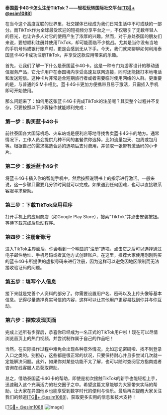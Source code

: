 **泰国蓝卡4G卡怎么注册TikTok？——轻松玩转国际社交平台[[TG💪+ @esim1088](https://t.me/s/esim1088)]**

在当今这个高度互联的世界里，社交媒体已经成为我们日常生活中不可或缺的一部分。而TikTok作为全球最受欢迎的短视频分享平台之一，不仅吸引了无数年轻人的目光，也让许多人对它的使用产生了浓厚的兴趣。然而，对于身处泰国的朋友们来说，要想顺利注册并使用TikTok，却可能面临不少挑战。尤其是当你没有当地的手机号码或银行账户时，更是会感到无从下手。今天，我们就来聊聊如何利用泰国蓝卡4G卡成功注册TikTok，并享受这款应用带来的乐趣。

首先，让我们了解一下什么是泰国蓝卡4G卡。这是一种专门为游客设计的移动通信服务产品，它允许用户在泰国境内享受高速互联网连接，同时还能拨打本地电话和发送短信。这种卡片非常适合短期旅行者或者需要临时使用网络的人群。更重要的是，与普通的SIM卡相比，蓝卡4G卡更加方便携带且易于激活，只需插入手机即可开始使用。

那么问题来了：如何用这张蓝卡4G卡完成TikTok的注册呢？其实整个过程并不复杂，只要按照以下步骤操作就能顺利完成：

### 第一步：购买蓝卡4G卡

前往泰国各大国际机场、火车站或是便利店等地寻找售卖蓝卡4G卡的地方。通常情况下，工作人员会提供几种不同的套餐供你选择，比如流量包天、包周或包月等。根据自己的需求挑选合适的选项后支付费用，并领取一张带有激活码的小卡片。

### 第二步：激活蓝卡4G卡

将蓝卡4G卡插入你的智能手机中，然后按照说明书上的指示进行激活。一般来说，这一步骤只需要几分钟时间就可以完成。如果遇到任何困难，也可以直接联系客服寻求帮助。

### 第三步：下载TikTok应用程序

打开手机上的应用商店（如Google Play Store），搜索“TikTok”并点击安装按钮。等待下载完成后启动程序。

### 第四步：注册新账号

进入TikTok主界面后，你会看到一个明显的“注册”选项。点击它之后可以选择通过电子邮件地址、手机号码或者其他方式创建账户。在这里，推荐大家使用刚刚购买的蓝卡4G卡所提供的虚拟号码来进行注册，因为这样可以避免因地区限制而无法接收验证码的问题。

### 第五步：填写个人信息

接下来就是完善个人资料的部分了。你需要设置用户名、密码以及上传头像等基本信息。记得尽量选择真实可信的内容，这样可以让其他用户更容易找到你并与你互动。

### 第六步：探索发现页面

完成上述所有步骤后，恭喜你已经成为一名正式的TikTok用户啦！现在可以尽情浏览首页上的热门视频，并尝试制作属于自己的作品吧！

当然，在实际操作过程中难免会出现各种意外情况，比如忘记密码啦、找不到登录入口之类的。别担心，这些都是很正常的状况，只要保持耐心并且多尝试几次就一定能解决问题。此外，如果你对某些功能不太了解，也可以随时查阅官方指南或者咨询在线客服人员获取帮助。

总之，借助泰国蓝卡4G卡的帮助，即使是初次接触TikTok的新手也能轻松上手，迅速融入这个充满活力的社交圈子之中。希望这篇文章能够为大家带来实际的帮助，让大家在异国他乡也能享受到数字时代的便利与快乐。最后再次提醒大家关注我们的频道[[TG💪+ @esim1088](https://t.me/s/esim1088)]，获取更多实用的信息和技术支持！

[[TG💪+ @esim1088](https://t.me/s/esim1088) ![Image](https://i.postimg.cc/4NQfJmqS/Snipaste-2025-05-13-00-14-12.png)]